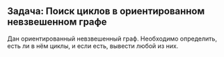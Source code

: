 ## Задача: Поиск циклов в ориентированном невзвешенном графе

Дан ориентированный невзвешенный граф. Необходимо определить, есть ли в нём циклы, и если есть, вывести любой из них.

